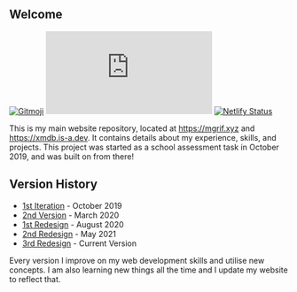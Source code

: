 ## Welcome
[![Gitmoji](https://img.shields.io/badge/gitmoji-%20😜%20😍-FFDD67.svg?style=flat-square)](http://gitmoji.dev/) [![Website Status](https://img.shields.io/website-up-down-green-red/http/mgrif.xyz?style=for-the-badge&logo=icloud)](https://mgrif.xyz/) [![Netlify Status](https://api.netlify.com/api/v1/badges/b84fbee3-83e2-4f25-9976-a6757efc96c9/deploy-status)](https://netlify.com)

This is my main website repository, located at https://mgrif.xyz and https://xmdb.is-a.dev. It contains details about my experience, skills, and projects. This project was started as a school assessment task in October 2019, and was built on from there!

## Version History
- [1st Iteration](https://5da9085fe37b1d0008c332dd--mgrif-portfolio.netlify.app/dev/) - October 2019
- [2nd Version](https://5e5b8c7afe57b200083383e8--mgrif-portfolio.netlify.app/) - March 2020
- [1st Redesign](https://5f4630e5ceed5a0008698725--mgrif-portfolio.netlify.app/) - August 2020
- [2nd Redesign](https://60acfe051f0eae0007b1eebc--mgrif-portfolio.netlify.app/) - May 2021
- [3rd Redesign](https://xmdb.is-a.dev) - Current Version

Every version I improve on my web development skills and utilise new concepts. I am also learning new things all the time and I update my website to reflect that.